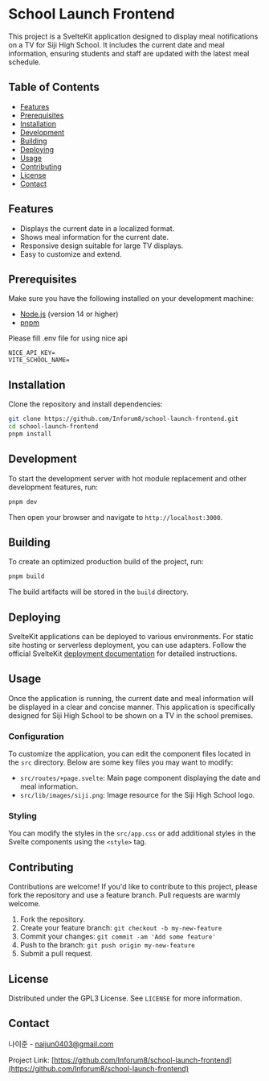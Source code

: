 # School Launch Frontend

This project is a SvelteKit application designed to display meal notifications on a TV for Siji High School. It includes the current date and meal information, ensuring students and staff are updated with the latest meal schedule.

## Table of Contents

- [Features](#features)
- [Prerequisites](#prerequisites)
- [Installation](#installation)
- [Development](#development)
- [Building](#building)
- [Deploying](#deploying)
- [Usage](#usage)
- [Contributing](#contributing)
- [License](#license)
- [Contact](#contact)

## Features

- Displays the current date in a localized format.
- Shows meal information for the current date.
- Responsive design suitable for large TV displays.
- Easy to customize and extend.

## Prerequisites

Make sure you have the following installed on your development machine:

- [Node.js](https://nodejs.org/) (version 14 or higher)
- [pnpm](https://pnpm.io/)

Please fill .env file for using nice api

```env
NICE_API_KEY=
VITE_SCHOOL_NAME=
```

## Installation

Clone the repository and install dependencies:

```bash
git clone https://github.com/Inforum8/school-launch-frontend.git
cd school-launch-frontend
pnpm install
```

## Development

To start the development server with hot module replacement and other development features, run:

```bash
pnpm dev
```

Then open your browser and navigate to `http://localhost:3000`.

## Building

To create an optimized production build of the project, run:

```bash
pnpm build
```

The build artifacts will be stored in the `build` directory.

## Deploying

SvelteKit applications can be deployed to various environments. For static site hosting or serverless deployment, you can use adapters. Follow the official SvelteKit [deployment documentation](https://kit.svelte.dev/docs/adapters) for detailed instructions.

## Usage

Once the application is running, the current date and meal information will be displayed in a clear and concise manner. This application is specifically designed for Siji High School to be shown on a TV in the school premises.

### Configuration

To customize the application, you can edit the component files located in the `src` directory. Below are some key files you may want to modify:

- `src/routes/+page.svelte`: Main page component displaying the date and meal information.
- `src/lib/images/siji.png`: Image resource for the Siji High School logo.

### Styling

You can modify the styles in the `src/app.css` or add additional styles in the Svelte components using the `<style>` tag.

## Contributing

Contributions are welcome! If you'd like to contribute to this project, please fork the repository and use a feature branch. Pull requests are warmly welcome.

1. Fork the repository.
2. Create your feature branch: `git checkout -b my-new-feature`
3. Commit your changes: `git commit -am 'Add some feature'`
4. Push to the branch: `git push origin my-new-feature`
5. Submit a pull request.

## License

Distributed under the GPL3 License. See `LICENSE` for more information.

## Contact

나이준 - [naijun0403@gmail.com](mailto:naijun0403@gmail.com)

Project Link: [https://github.com/Inforum8/school-launch-frontend](https://github.com/Inforum8/school-launch-frontend)